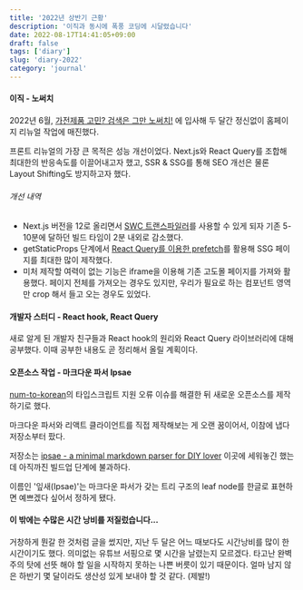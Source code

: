 ```yaml
---
title: '2022년 상반기 근황'
description: '이직과 동시에 폭풍 코딩에 시달렸습니다'
date: 2022-08-17T14:41:05+09:00
draft: false
tags: ['diary']
slug: 'diary-2022'
category: 'journal'
---
```


#### 이직 - 노써치

2022년 6월, [가전제품 고민? 검색은 그만 노써치!](https://nosearch.com) 에 입사해 두 달간 정신없이 홈페이지 리뉴얼 작업에 매진했다.

프론트 리뉴얼의 가장 큰 목적은 성능 개선이었다. Next.js와 React Query를 조합해 최대한의 반응속도를 이끌어내고자 했고, SSR & SSG를 통해 SEO 개선은 물론 Layout Shifting도 방지하고자 했다.

###### 개선 내역

- Next.js 버전을 12로 올리면서 [SWC 트랜스파일러](https://nextjs.org/docs/advanced-features/compiler#why-swc)를 사용할 수 있게 되자 기존 5-10분에 달하던 빌드 타임이 2분 내외로 감소했다.
- getStaticProps 단계에서 [React Query를 이용한 prefetch](https://tanstack.com/query/v4/docs/guides/ssr#using-hydration)를 활용해 SSG 페이지를 최대한 많이 제작했다.
- 미처 제작할 여력이 없는 기능은 iframe을 이용해 기존 고도몰 페이지를 가져와 활용했다. 페이지 전체를 가져오는 경우도 있지만, 우리가 필요로 하는 컴포넌트 영역만 crop 해서 들고 오는 경우도 있었다.

#### 개발자 스터디 - React hook, React Query

새로 알게 된 개발자 친구들과 React hook의 원리와 React Query 라이브러리에 대해 공부했다. 이때 공부한 내용도 곧 정리해서 올릴 계획이다.

#### 오픈소스 작업 - 마크다운 파서 Ipsae

[num-to-korean](https://www.npmjs.com/package/num-to-korean)의 타입스크립트 지원 오류 이슈를 해결한 뒤 새로운 오픈소스를 제작하기로 했다.

마크다운 파서와 리액트 클라이언트를 직접 제작해보는 게 오랜 꿈이어서, 이참에 냅다 저장소부터 팠다.

저장소는 [ipsae - a minimal markdown parser for DIY lover](https://github.com/huskyhoochu/ipsae) 이곳에 세워놓긴 했는데 아직까진 빌드업 단계에 불과하다.

이름인 '잎새(Ipsae)'는 마크다운 파서가 갖는 트리 구조의 leaf node를 한글로 표현하면 예쁘겠다 싶어서 정하게 됐다.

#### 이 밖에는 수많은 시간 낭비를 저질렀습니다...

거창하게 뭔갈 한 것처럼 글을 썼지만, 지난 두 달은 어느 때보다도 시간낭비를 많이 한 시간이기도 했다. 의미없는 유튜브 서핑으로 몇 시간을 날렸는지 모르겠다. 타고난 완벽주의 탓에 선뜻 해야 할 일을 시작하지 못하는 나쁜 버릇이 있기 때문이다. 얼마 남지 않은 하반기 몇 달이라도 생산성 있게 보내야 할 것 같다. (제발!)

